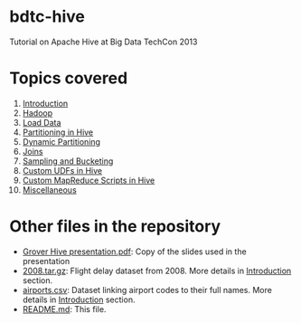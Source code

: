 bdtc-hive
=========

Tutorial on Apache Hive at Big Data TechCon 2013

Topics covered
==============

1. [Introduction](https://github.com/markgrover/bdtc-hive/blob/master/1-Introduction.md)
2. [Hadoop](https://github.com/markgrover/bdtc-hive/blob/master/2-Hadoop.md)
3. [Load Data](https://github.com/markgrover/bdtc-hive/blob/master/3-LoadData.md)
4. [Partitioning in Hive](https://github.com/markgrover/bdtc-hive/blob/master/4-Partitioning.md)
5. [Dynamic Partitioning](https://github.com/markgrover/bdtc-hive/blob/master/5-DynamicPartitioning.md)
6. [Joins](https://github.com/markgrover/bdtc-hive/blob/master/6-Joins.md)
7. [Sampling and Bucketing](https://github.com/markgrover/bdtc-hive/blob/master/7-SamplingAndBucketing.md)
8. [Custom UDFs in Hive](https://github.com/markgrover/bdtc-hive/blob/master/8-CustomUdfs.md)
9. [Custom MapReduce Scripts in Hive](https://github.com/markgrover/bdtc-hive/blob/master/9-CustomScripts.md)
10. [Miscellaneous](https://github.com/markgrover/bdtc-hive/blob/master/10-Misc.md)

Other files in the repository
=============================
* [Grover Hive presentation.pdf](https://github.com/markgrover/bdtc-hive/blob/master/Grover-Hive%20Presentation.pdf?raw=true): Copy of the slides used in the presentation
* [2008.tar.gz](https://github.com/markgrover/bdtc-hive/blob/master/2008.tar.gz): Flight delay dataset from 2008. More details in [Introduction](https://github.com/markgrover/bdtc-hive/blob/master/1-Introduction.md) section.
* [airports.csv](https://github.com/markgrover/bdtc-hive/blob/master/airports.csv): Dataset linking airport codes to their full names. More details in [Introduction](https://github.com/markgrover/bdtc-hive/blob/master/1-Introduction.md) section.
* [README.md](https://github.com/markgrover/bdtc-hive/blob/master/README.md): This file.
